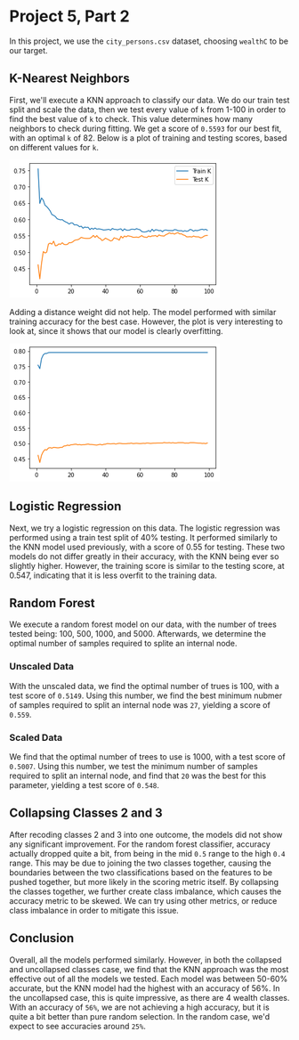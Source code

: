 # Project 5, Part 2

In this project, we use the `city_persons.csv` dataset, choosing `wealthC` to be our target.

## K-Nearest Neighbors

First, we'll execute a KNN approach to classify our data.
We do our train test split and scale the data, then we test every value of `k` from 1-100 in order to find the best value of `k` to check.  This value determines how many neighbors to check during fitting.  We get a score of `0.5593` for our best fit, with an optimal `k` of 82.  Below is a plot of training and testing scores, based on different values for `k`.  

![K Values](proj5images/knn_k.png)

Adding a distance weight did not help.  The model performed with similar training accuracy for the best case.  However, the plot is very interesting to look at, since it shows that our model is clearly overfitting.  

![K Values With Distance Weight](proj5images/knn_k_weight.png)

## Logistic Regression

Next, we try a logistic regression on this data.  The logistic regression was performed using a train test split of 40% testing.  It performed similarly to the KNN model used previously, with a score of 0.55 for testing.  These two models do not differ greatly in their accuracy, with the KNN being ever so slightly higher.  However, the training score is similar to the testing score, at 0.547, indicating that it is less overfit to the training data.  

## Random Forest

We execute a random forest model on our data, with the number of trees tested being: 100, 500, 1000, and 5000.  Afterwards, we determine the optimal number of samples required to splite an internal node.

### Unscaled Data

With the unscaled data, we find the optimal number of trues is 100, with a test score of `0.5149`.  Using this number, we find the best minimum nubmer of samples required to split an internal node was `27`, yielding a score of `0.559`.

### Scaled Data

We find that the optimal number of trees to use is 1000, with a test score of `0.5007`.  Using this number, we test the minimum number of samples required to split an internal node, and find that `20` was the best for this parameter, yielding a test score of `0.548`.  

## Collapsing Classes 2 and 3

After recoding classes 2 and 3 into one outcome, the models did not show any significant improvement.  For the random forest classifier, accuracy actually dropped quite a bit, from being in the mid `0.5` range to the high `0.4` range.  This may be due to joining the two classes together, causing the boundaries between the two classifications based on the features to be pushed together, but more likely in the scoring metric itself.  By collapsing the classes together, we further create class imbalance, which causes the accuracy metric to be skewed.  We can try using other metrics, or reduce class imbalance in order to mitigate this issue.

## Conclusion

Overall, all the models performed similarly.  However, in both the collapsed and uncollapsed classes case, we find that the KNN approach was the most effective out of all the models we tested.  Each model was between 50-60% accurate, but the KNN model had the highest with an accuracy of 56%.  In the uncollapsed case, this is quite impressive, as there are 4 wealth classes.  With an accuracy of `56%`, we are not achieving a high accuracy, but it is quite a bit better than pure random selection.  In the random case, we'd expect to see accuracies around `25%`.  